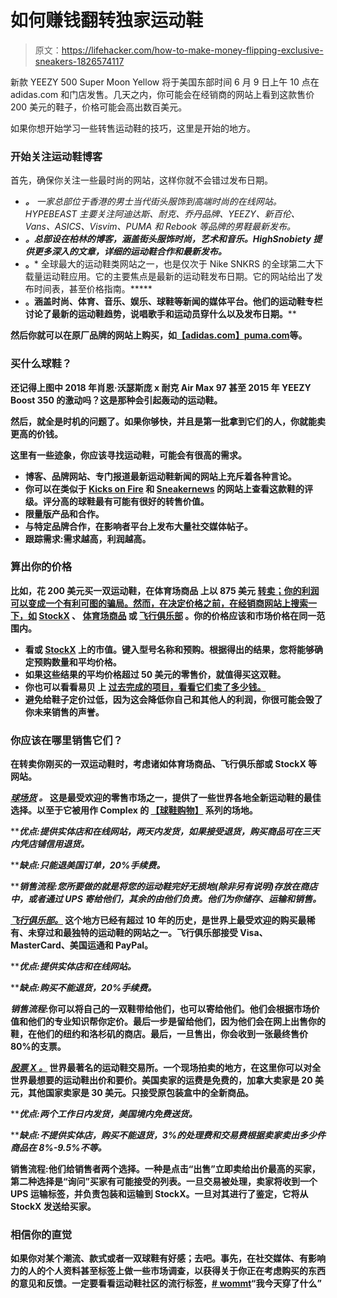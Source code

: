 # 如何赚钱翻转独家运动鞋

> 原文：<https://lifehacker.com/how-to-make-money-flipping-exclusive-sneakers-1826574117>

新款 YEEZY 500 Super Moon Yellow 将于美国东部时间 6 月 9 日上午 10 点在 adidas.com 和门店发售。几天之内，你可能会在经销商的网站上看到这款售价 200 美元的鞋子，价格可能会高出数百美元。



如果你想开始学习一些转售运动鞋的技巧，这里是开始的地方。

### **开始关注运动鞋博客**

首先，确保你关注一些最时尚的网站，这样你就不会错过发布日期。

*   [](https://hypebeast.com/footwear)****。*** 一家总部位于香港的男士当代街头服饰到高端时尚的在线网站。HYPEBEAST 主要关注阿迪达斯、耐克、乔丹品牌、YEEZY、新百伦、Vans、ASICS、Visvim、PUMA 和 Rebook 等品牌的男鞋最新发布。*
*   *[](https://www.highsnobiety.com/sneakers/)**。总部设在柏林的博客，涵盖街头服饰时尚，艺术和音乐。HighSnobiety 提供更多深入的文章，详细的运动鞋合作和最新发布。***
*   ***[](https://www.kicksonfire.com/)*****。*** 全球最大的运动鞋类网站之一，也是仅次于 Nike SNKRS 的全球第二大下载量运动鞋应用。它的主要焦点是最新的运动鞋发布日期。它的网站给出了发布时间表，甚至价格指南。*****
*   *****[](https://www.complex.com/sneakers/)***。**涵盖时尚、体育、音乐、娱乐、球鞋等新闻的媒体平台。他们的运动鞋专栏讨论了最新的运动鞋趋势，说唱歌手和运动员穿什么以及发布日期。******

******然后你就可以在原厂品牌的网站上购买，如[【adidas.com】](https://www.adidas.com/us)[puma.com](https://us.puma.com/en_US/home?locale=en_US&mktID=PL:Brand%20Marketing:Puma.com-CatchAllPage:United%20States-en&plinkID=Brand)等。******

### ********买什么球鞋？********

******还记得上图中 2018 年肖恩·沃瑟斯庞 x 耐克 Air Max 97 甚至 2015 年 YEEZY Boost 350 的激动吗？这是那种会引起轰动的运动鞋。******

******然后，就全是时机的问题了。如果你够快，并且是第一批拿到它们的人，你就能卖更高的价钱。******

******这里有一些迹象，你应该寻找运动鞋，可能会有很高的需求。******

*   ******博客、品牌网站、专门报道最新运动鞋新闻的网站上充斥着各种言论。******
*   ******你可以在类似于 [Kicks on Fire](http://www.kicksonfire.com/) 和 [Sneakernews](http://www.sneakernews.com/) 的网站上查看这款鞋的评级。评分高的球鞋最有可能有很好的转售价值。******
*   ******限量版产品和合作。******
*   ******与特定品牌合作，在影响者平台上发布大量社交媒体帖子。******
*   ******跟踪需求:需求越高，利润越高。******

### ********算出你的价格********

******比如，花 200 美元买一双运动鞋，在体育场商品 上以 875 美元 [转卖；你的利润可以变成一个有利可图的骗局。然而，在决定价格之前，在经销商网站上搜索一下，如](https://www.stadiumgoods.com/yeezy-500-db2966-sumoye-sumoye-sumoye) [StockX](https://stockx.com/) 、 [体育场商品](https://www.stadiumgoods.com/?gclid=EAIaIQobChMI_ubGsI-_2wIVB8ZkCh1bdQpSEAAYASAAEgKxv_D_BwE) 或 [飞行俱乐部](https://www.flightclub.com/) 。你的价格应该和市场价格在同一范围内。******

*   ******看或 [StockX](https://stockx.com/) 上的市值。键入型号名称和预购。根据得出的结果，您将能够确定预购数量和平均价格。******
*   ******如果这些结果的平均价格超过 50 美元的零售价，就值得买这双鞋。******
*   ******你也可以看看易贝 上 [过去完成的项目，看看它们卖了多少钱。](https://www.ebay.com/sch/i.html?_from=R40&_trksid=p2334524.m570.l2632.R2.TR12.TRC2.A0.H0.Xsneakers.TRS0&_nkw=sneakers&_sacat=93427&LH_TitleDesc=0&_fsrp=1&_osacat=-1&_odkw=Jordan&LH_Complete=1&_dcat=15709&rt=nc&cc_bn_id=21827843)******
*   ******避免给鞋子定价过低，因为这会降低你自己和其他人的利润，你很可能会毁了你未来销售的声誉。******

### ******你应该在哪里销售它们？******

******在转卖你刚买的一双运动鞋时，考虑诸如体育场商品、飞行俱乐部或 StockX 等网站。******

******[***球场货***](https://www.stadiumgoods.com/?gclid=EAIaIQobChMI-IDjkq-92wIVUIF-Ch0XQAyaEAAYASAAEgKw7vD_BwE) ***。*** 这是最受欢迎的零售市场之一，提供了一些世界各地全新运动鞋的最佳选择。以至于它被用作 Complex 的 [【球鞋购物】](https://www.youtube.com/playlist?list=PLNE967m3_UeS3_p8RV77IgBqVhjOjO49Y) 系列的场地。****** 

*******优点:*提供实体店和在线网站，两天内发货，如果接受退货，购买商品可在三天内凭店铺信用退货。******

*******缺点:*只能退美国订单，20%手续费。******

*******销售流程:*您所要做的就是将您的运动鞋完好无损地(除非另有说明)存放在商店中，或者通过 UPS 寄给他们，其余的由他们负责。他们为你储存、运输和销售。******

******[***飞行俱乐部。***](https://www.flightclub.com/) 这个地方已经有超过 10 年的历史，是世界上最受欢迎的购买最稀有、未穿过和最独特的运动鞋的网站之一。飞行俱乐部接受 Visa、MasterCard、美国运通和 PayPal。******

*******优点:*提供实体店和在线网站。******

*******缺点:*购买不能退货，20%手续费。******

*******销售流程*:你可以将自己的一双鞋带给他们，也可以寄给他们。他们会根据市场价值和他们的专业知识帮你定价。最后一步是留给他们，因为他们会在网上出售你的鞋，在他们的纽约和洛杉矶的商店。最后，一旦售出，你会收到一张最终售价 80%的支票。******

******[***股票 X** 。*](https://stockx.com/?gclid=EAIaIQobChMI97r8pa-92wIVDnZ-Ch3y8wyaEAAYASAAEgL3f_D_BwE) 世界最著名的运动鞋交易所。一个现场拍卖的地方，在这里你可以对全世界最想要的运动鞋出价和要价。美国卖家的运费是免费的，加拿大卖家是 20 美元，其他国家卖家是 30 美元。只接受原包装盒中的全新商品。******

*******优点:*两个工作日内发货，美国境内免费送货。******

*******缺点:*不提供实体店，购买不能退货，3%的处理费和交易费根据卖家卖出多少件商品在 8%-9.5%不等。******

******销售流程:他们给销售者两个选择。一种是点击“出售”立即卖给出价最高的买家，第二种选择是“询问”买家有可能接受的列表。一旦交易被处理，卖家将收到一个 UPS 运输标签，并负责包装和运输到 StockX。一旦对其进行了鉴定，它将从 StockX 发送给买家。******

### ******相信你的直觉******

******如果你对某个潮流、款式或者一双球鞋有好感；去吧。事先，在社交媒体、有影响力的人的个人资料甚至标签上做一些市场调查，以获得关于你正在考虑购买的东西的意见和反馈。一定要看看运动鞋社区的流行标签，[# wommt](https://www.highsnobiety.com/2017/03/21/womft-interview/)“我今天穿了什么”******